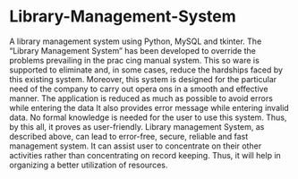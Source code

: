 # Library-Management-System
A library management system using Python, MySQL and tkinter.
The “Library Management System” has been developed to override
the problems prevailing in the prac cing manual system. This so ware
is supported to eliminate and, in some cases, reduce the hardships
faced by this existing system. Moreover, this system is designed for the
particular need of the company to carry out opera ons in a smooth
and effective manner.
The application is reduced as much as possible to avoid errors while
entering the data It also provides error message while entering invalid
data. No formal knowledge is needed for the user to use this system.
Thus, by this all, it proves as user-friendly. Library management
System, as described above, can lead to error-free, secure, reliable and
fast management system. It can assist user to concentrate on their
other activities rather than concentrating on record keeping. Thus, it
will help in organizing a better utilization of resources.
